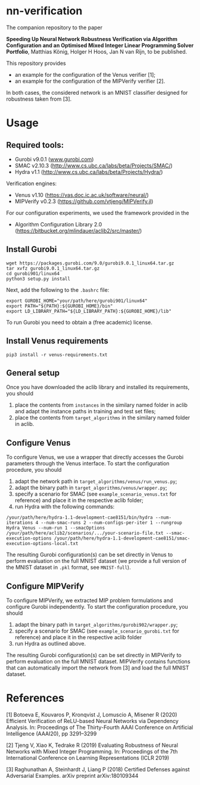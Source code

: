 # nn-verification 

The companion repository to the paper 

**Speeding Up Neural Network Robustness Verification via Algorithm Configuration and an Optimised Mixed Integer Linear Programming Solver Portfolio**, Matthias König, Holger H Hoos, Jan N van Rijn, to be published.

This repository provides

- an example for the configuration of the Venus verifier [1];
- an example for the configuration of the MIPVerify verifier [2].

In both cases, the considered network is an MNIST classifier designed for robustness taken from [3].

# Usage

## Required tools:

- Gurobi v9.0.1 (www.gurobi.com)
- SMAC v2.10.3 (http://www.cs.ubc.ca/labs/beta/Projects/SMAC/)
- Hydra v1.1 (http://www.cs.ubc.ca/labs/beta/Projects/Hydra/)

Verification engines:

- Venus v1.10 (https://vas.doc.ic.ac.uk/software/neural/)
- MIPVerify v0.2.3 (https://github.com/vtjeng/MIPVerify.jl)
 
For our configuration experiments, we used the framework provided in the 

- Algorithm Configuration Library 2.0 (https://bitbucket.org/mlindauer/aclib2/src/master/)

## Install Gurobi
```
wget https://packages.gurobi.com/9.0/gurobi9.0.1_linux64.tar.gz
tar xvfz gurobi9.0.1_linux64.tar.gz
cd gurobi901/linux64
python3 setup.py install
```
Next, add the following to the ```.bashrc``` file:
```
export GUROBI_HOME="your/path/here/gurobi901/linux64"
export PATH="${PATH}:${GUROBI_HOME}/bin"
export LD_LIBRARY_PATH="${LD_LIBRARY_PATH}:${GUROBI_HOME}/lib"
```

To run Gurobi you need to obtain a (free academic) license.

## Install Venus requirements

```
pip3 install -r venus-requirements.txt
```

## General setup

Once you have downloaded the aclib library and installed its requirements, you should

1. place the contents from ```instances``` in the similary named folder in aclib and adapt the instance paths in training and test set files;
2. place the contents from ```target_algorithms``` in the similary named folder in aclib.

## Configure Venus

To configure Venus, we use a wrapper that directly accesses the Gurobi parameters through the Venus interface. To start the configuration procedure, you should

1.  adapt the network path in ```target_algorithms/venus/run_venus.py```;
2.  adapt the binary path in ```target_algorithms/venus/wrapper.py```;
3.  specify a scenario for SMAC (see ```example_scenario_venus.txt``` for reference) and place it in the respective aclib folder;
4.  run Hydra with the following commands: 

```/your/path/here/hydra-1.1-development-cae8151/bin/hydra --num-iterations 4 --num-smac-runs 2 --num-configs-per-iter 1 --rungroup Hydra_Venus --num-run 1 --smacOptions /your/path/here/aclib2/scenarios/.../your-scenario-file.txt --smac-execution-options /your/path/here/hydra-1.1-development-cae8151/smac-execution-options-local.txt```

The resulting Gurobi configuration(s) can be set directly in Venus to perform evaluation on the full MNIST dataset (we provide a full version of the MNIST dataset in ```.pkl``` format, see ```MNIST-full```).

## Configure MIPVerify

To configure MIPVerify, we extracted MIP problem formulations and configure Gurobi independently. To start the configuration procedure, you should

1. adapt the binary path in ```target_algorithms/gurobi902/wrapper.py```;
2. specify a scenario for SMAC (see ```example_scenario_gurobi.txt``` for reference) and place it in the respective aclib folder
3. run Hydra as outlined above.

The resulting Gurobi configuration(s) can be set directly in MIPVerify to perform evaluation on the full MNIST dataset. MIPVerify contains functions that can automatically import the network from [3] and load the full MNIST dataset.

# References
[1] Botoeva E, Kouvaros P, Kronqvist J, Lomuscio A, Misener R (2020) Efficient Verification of ReLU-based Neural Networks via Dependency Analysis. In: Proceedings of The Thirty-Fourth AAAI Conference on Artificial Intelligence (AAAI20), pp 3291–3299

[2] Tjeng V, Xiao K, Tedrake R (2019) Evaluating Robustness of Neural Networks with Mixed Integer Programming. In: Proceedings of the 7th International Conference on Learning Representations (ICLR 2019)

[3] Raghunathan A, Steinhardt J, Liang P (2018) Certified Defenses against Adversarial Examples. arXiv preprint arXiv:180109344
